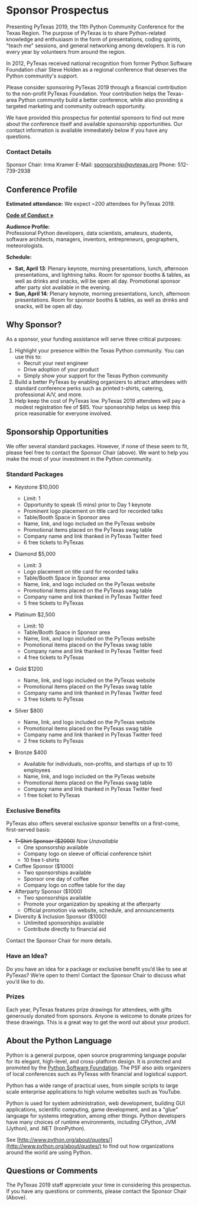 # Sponsor Prospectus

Presenting PyTexas 2019, the 11th Python Community Conference for the Texas Region. The purpose of PyTexas is to share Python-related knowledge and enthusiasm in the form of presentations, coding sprints, "teach me" sessions, and general networking among developers. It is run every year by volunteers from around the region.

In 2012, PyTexas received national recognition from former Python Software Foundation chair Steve Holden as a regional conference that deserves the Python community's support.

Please consider sponsoring PyTexas 2019 through a financial contribution to the non-profit PyTexas Foundation. Your contribution helps the Texas-area Python community build a better conference, while also providing a targeted marketing and community outreach opportunity.

We have provided this prospectus for potential sponsors to find out more about
the conference itself and available sponsorship opportunities. Our contact
information is available immediately below if you have any questions.

### Contact Details

Sponsor Chair: Irma Kramer
E-Mail: <a href="mailto: sponsorship@pytexas.org">sponsorship@pytexas.org</a>
Phone: 512-739-2938

## Conference Profile

**Estimated attendance:**
We expect ~200 attendees for PyTexas 2019.

**<a href="/2019/page/about/code-of-conduct">Code of Conduct &raquo;</a>**

**Audience Profile:**<br>
Professional Python developers, data scientists, amateurs, students, software
architects, managers, inventors, entrepreneurs, geographers, meteorologists.

**Schedule:**

- **Sat, April 13**: Plenary keynote, morning presentations, lunch, afternoon presentations, and lightning talks. Room for sponsor booths & tables, as well as drinks and snacks, will be open all day. Promotional sponsor after party slot available in the evening.
- **Sun, April 14**: Plenary keynote, morning presentations, lunch, afternoon presentations. Room for sponsor booths & tables, as well as drinks and snacks, will be open all day. 

## Why Sponsor?

As a sponsor, your funding assistance will serve three critical purposes:

1. Highlight your presence within the Texas Python community. You can use this to:
    - Recruit your next engineer
    - Drive adoption of your product
    - Simply show your support for the Texas Python community
1. Build a better PyTexas by enabling organizers to attract attendees with standard conference perks such as printed t-shirts, catering, professional A/V, and more.
1. Help keep the cost of PyTexas low. PyTexas 2019 attendees will pay a modest registration fee of $85. Your sponsorship helps us keep this price reasonable for everyone involved.

## Sponsorship Opportunities

We offer several standard packages. However, if none of these seem to fit,
please feel free to contact the Sponsor Chair (above). We want to help you make the
most of your investment in the Python community.

### Standard Packages


- Keystone $10,000
    - Limit: 1
    - Opportunity to speak (5 mins) prior to Day 1 keynote
    - Prominent logo placement on title card for recorded talks
    - Table/Booth Space in Sponsor area
    - Name, link, and logo included on the PyTexas website
    - Promotional items placed on the PyTexas swag table
    - Company name and link thanked in PyTexas Twitter feed
    - 6 free tickets to PyTexas


- Diamond $5,000
    - Limit: 3
    - Logo placement on title card for recorded talks
    - Table/Booth Space in Sponsor area
    - Name, link, and logo included on the PyTexas website
    - Promotional items placed on the PyTexas swag table
    - Company name and link thanked in PyTexas Twitter feed
    - 5 free tickets to PyTexas

- Platinum $2,500
    - Limit: 10
    - Table/Booth Space in Sponsor area
    - Name, link, and logo included on the PyTexas website
    - Promotional items placed on the PyTexas swag table
    - Company name and link thanked in PyTexas Twitter feed
    - 4 free tickets to PyTexas

- Gold $1200
    - Name, link, and logo included on the PyTexas website
    - Promotional items placed on the PyTexas swag table
    - Company name and link thanked in PyTexas Twitter feed
    - 3 free tickets to PyTexas

- Silver $800
    - Name, link, and logo included on the PyTexas website
    - Promotional items placed on the PyTexas swag table
    - Company name and link thanked in PyTexas Twitter feed
    - 2 free tickets to PyTexas

- Bronze $400
    - Available for individuals, non-profits, and startups of up to 10 employees
    - Name, link, and logo included on the PyTexas website
    - Promotional items placed on the PyTexas swag table
    - Company name and link thanked in PyTexas Twitter feed
    - 1 free ticket to PyTexas

### Exclusive Benefits

PyTexas also offers several exclusive sponsor benefits on a first-come, first-served basis:

- <s>T-Shirt Sponsor ($2000)</s> *Now Unavailable*
    - One sponsorship available
    - Company logo on sleeve of official conference tshirt
    - 10 free t-shirts
- Coffee Sponsor ($1000)
    - Two sponsorships available
    - Sponsor one day of coffee
    - Company logo on coffee table for the day
- Afterparty Sponsor ($1000)
    - Two sponsorships available
    - Promote your organization by speaking at the afterparty
    - Official promotion via website, schedule, and announcements
- Diversity & Inclusion Sponsor ($1000)
    - Unlimited sponsorships available
    - Contribute directly to financial aid

Contact the Sponsor Chair for more details.

### Have an Idea?

Do you have an idea for a package or exclusive benefit you’d like to see at PyTexas? We’re open to them! Contact the Sponsor Chair to discuss what you’d like to do.

### Prizes

Each year, PyTexas features prize drawings for attendees, with gifts generously donated from sponsors. Anyone is welcome to donate prizes for these drawings. This is a great way to get the word out about your product.

## About the Python Language

Python is a general purpose, open source programming language popular for its elegant, high-level, and cross-platform design. It is protected and promoted by the [Python Software Foundation](http://www.python.org/psf/). The PSF also aids organizers of local conferences such as PyTexas with financial and logistical support.

Python has a wide range of practical uses, from simple scripts to large scale enterprise applications to high volume websites such as YouTube.

Python is used for system administration, web development, building GUI applications, scientific computing, game development, and as a "glue" language for systems integration, among other things. Python developers have many choices of runtime environments, including CPython, JVM (Jython), and .NET (IronPython).

See [http://www.python.org/about/quotes/](http://www.python.org/about/quotes/) to find out how organizations around the world are using Python.

## Questions or Comments

The PyTexas 2019 staff appreciate your time in considering this prospectus. If you have any questions or comments, please contact the Sponsor Chair (Above).

